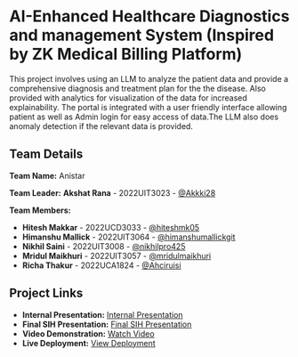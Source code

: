 # AI-Enhanced Healthcare Diagnostics and management System (Inspired by ZK Medical Billing Platform)
This project involves using an LLM to analyze the patient data and provide a comprehensive diagnosis and treatment plan for the the disease. Also provided with analytics for visualization of the data for increased explainability. The portal is integrated with a user friendly interface allowing patient as well as Admin login for easy access of data.The LLM also does anomaly detection if the relevant data is provided.

## Team Details

**Team Name:** Anistar

**Team Leader:** **Akshat Rana** - 2022UIT3023 - [@Akkki28](https://github.com/Akkki28)

**Team Members:**
- **Hitesh Makkar** - 2022UCD3033 - [@hiteshmk05](https://github.com/hiteshmk05)
- **Himanshu Mallick** - 2022UIT3064 - [@himanshumallickgit](https://github.com/himanshumallickgit)
- **Nikhil Saini** - 2022UIT3008 - [@nikhilpro425](https://github.com/nikhilpro425)
- **Mridul Maikhuri** - 2022UIT3057 - [@mridulmaikhuri](https://github.com/mridulmaikhuri)
- **Richa Thakur** - 2022UCA1824 - [@Ahciruisi](https://github.com/Ahciruisi)

## Project Links

- **Internal Presentation:** [Internal Presentation](https://github.com/mridulmaikhuri/sih/blob/main/files/internal_PPT_ANISTAR.pdf)
- **Final SIH Presentation:** [Final SIH Presentation](https://github.com/mridulmaikhuri/sih/blob/main/files/SIH_PPT_ANISTAR%20.pdf)
- **Video Demonstration:** [Watch Video](https://youtu.be/OcdIeCuptWU)
- **Live Deployment:** [View Deployment]()
